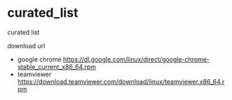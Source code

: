 # curated_list
curated list

download url
- google chrome
    https://dl.google.com/linux/direct/google-chrome-stable_current_x86_64.rpm
- teamviewer
    https://download.teamviewer.com/download/linux/teamviewer.x86_64.rpm